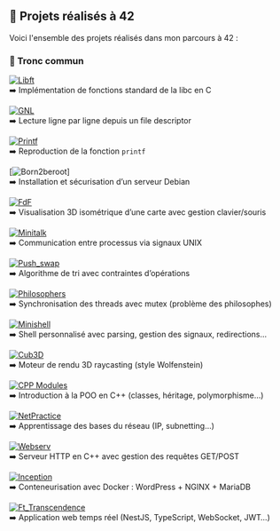 ## 📂 Projets réalisés à 42

Voici l'ensemble des projets réalisés dans mon parcours à 42 :

### 🌱 Tronc commun

[![Libft](https://img.shields.io/badge/Libft-000000?style=for-the-badge&logo=c&logoColor=white)](https://github.com/ton-utilisateur/libft)  
➡️ Implémentation de fonctions standard de la libc en C

[![GNL](https://img.shields.io/badge/Get__Next__Line-00599C?style=for-the-badge&logo=c&logoColor=white)](https://github.com/ton-utilisateur/get_next_line)  
➡️ Lecture ligne par ligne depuis un file descriptor

[![Printf](https://img.shields.io/badge/Printf-00599C?style=for-the-badge&logo=c&logoColor=white)](https://github.com/ton-utilisateur/ft_printf)  
➡️ Reproduction de la fonction `printf`

[![Born2beroot](https://img.shields.io/badge/Born2beroot-DEBIAN?style=for-the-badge&logo=debian&logoColor=white)]  
➡️ Installation et sécurisation d’un serveur Debian

[![FdF](https://img.shields.io/badge/FdF-0F1A20?style=for-the-badge&logo=opengl&logoColor=white)](https://github.com/ton-utilisateur/fdf)  
➡️ Visualisation 3D isométrique d’une carte avec gestion clavier/souris

[![Minitalk](https://img.shields.io/badge/Minitalk-003566?style=for-the-badge&logo=gnu&logoColor=white)](https://github.com/ton-utilisateur/minitalk)  
➡️ Communication entre processus via signaux UNIX

[![Push_swap](https://img.shields.io/badge/Push__Swap-1E1E1E?style=for-the-badge&logo=codeforces&logoColor=white)](https://github.com/ton-utilisateur/push_swap)  
➡️ Algorithme de tri avec contraintes d’opérations

[![Philosophers](https://img.shields.io/badge/Philosophers-333333?style=for-the-badge&logo=openmp&logoColor=white)](https://github.com/ton-utilisateur/philosophers)  
➡️ Synchronisation des threads avec mutex (problème des philosophes)

[![Minishell](https://img.shields.io/badge/Minishell-353535?style=for-the-badge&logo=gnu-bash&logoColor=white)](https://github.com/ton-utilisateur/minishell)  
➡️ Shell personnalisé avec parsing, gestion des signaux, redirections...

[![Cub3D](https://img.shields.io/badge/Cub3D-4A90E2?style=for-the-badge&logo=opengl&logoColor=white)](https://github.com/ton-utilisateur/cub3d)  
➡️ Moteur de rendu 3D raycasting (style Wolfenstein)

[![CPP Modules](https://img.shields.io/badge/C++_Modules-00599C?style=for-the-badge&logo=cplusplus&logoColor=white)](https://github.com/ton-utilisateur/cpp-modules)  
➡️ Introduction à la POO en C++ (classes, héritage, polymorphisme…)

[![NetPractice](https://img.shields.io/badge/NetPractice-008080?style=for-the-badge&logo=networkx&logoColor=white)](https://github.com/ton-utilisateur/netpractice)  
➡️ Apprentissage des bases du réseau (IP, subnetting…)

[![Webserv](https://img.shields.io/badge/Webserv-FFA500?style=for-the-badge&logo=nginx&logoColor=white)](https://github.com/ton-utilisateur/webserv)  
➡️ Serveur HTTP en C++ avec gestion des requêtes GET/POST

[![Inception](https://img.shields.io/badge/Inception-2496ED?style=for-the-badge&logo=docker&logoColor=white)](https://github.com/ton-utilisateur/inception)  
➡️ Conteneurisation avec Docker : WordPress + NGINX + MariaDB

[![Ft_Transcendence](https://img.shields.io/badge/Transcendence-FF69B4?style=for-the-badge&logo=nestjs&logoColor=white)](https://github.com/ton-utilisateur/ft_transcendence)  
➡️ Application web temps réel (NestJS, TypeScript, WebSocket, JWT…)

